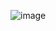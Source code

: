 ![image](https://user-images.githubusercontent.com/34793005/227048331-244d0422-6da6-4e2a-9c0a-b3992167edcf.png)
